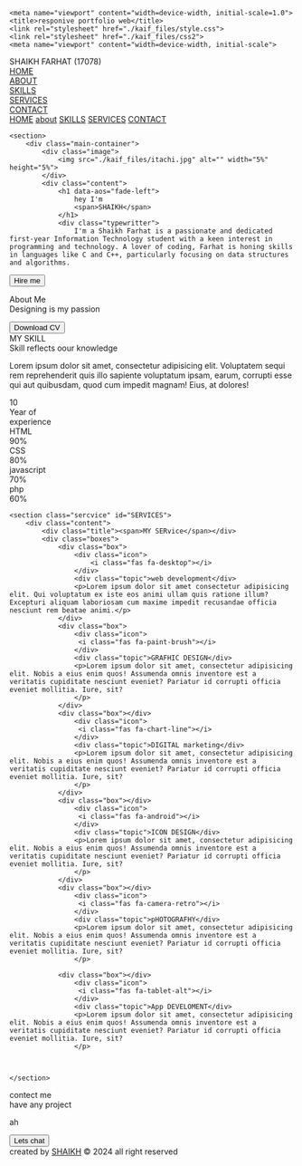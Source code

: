 <!DOCTYPE html>
<!-- saved from url=(0068)file:///C:/Users/USER/Downloads/new/responive%20portfolio%20web.html -->
<html lang="en"><head><meta http-equiv="Content-Type" content="text/html; charset=UTF-8">
    
    <meta name="viewport" content="width=device-width, initial-scale=1.0">
    <title>responive portfolio web</title>
    <link rel="stylesheet" href="./kaif_files/style.css">
    <link rel="stylesheet" href="./kaif_files/css2">
    <meta name="viewport" content="width=device-width, initial-scale">
</head>
<body>
    <nav>
        <div class="nav-container">
            <div class="logo">
                <span>SHAIKH FARHAT (17078)</span>
             <div class="links">
                <div class="link"><a href="file:///C:/Users/USER/Downloads/project%2001/index.html#">HOME</a></div>
                <div class="link"><a href="file:///C:/Users/USER/Downloads/project%2001/index.html#">ABOUT</a></div> 
                <div class="link"><a href="file:///C:/Users/USER/Downloads/project%2001/index.html#">SKILLS</a></div>
                <div class="link"><a href="file:///C:/Users/USER/Downloads/project%2001/index.html#">SERVICES</a></div>
                <div class="link"><a href="file:///C:/Users/USER/Downloads/project%2001/index.html#">CONTACT</a></div>
             </div>
             <i class="fa-solid fa-bars hamburg" onlick="hamburg()"></i>
            </div>
              <div class="dropdown">
                <div class="links">
                    <a href="file:///C:/Users/USER/Downloads/project%2001/index.html#">HOME</a>
                    <a href="file:///C:/Users/USER/Downloads/project%2001/index.html#">about</a>
                    <a href="file:///C:/Users/USER/Downloads/project%2001/index.html#">SKILLS</a>
                    <a href="file:///C:/Users/USER/Downloads/project%2001/index.html#">SERVICES</a>
                    <a href="file:///C:/Users/USER/Downloads/project%2001/index.html#">CONTACT</a>
                    <i class="fa-solid fa-xmark cancel" onlick="cancel()"></i>
                </div>
              </div>
        </div>
    </nav>

    <section>
        <div class="main-container">
            <div class="image">
                <img src="./kaif_files/itachi.jpg" alt="" width="5%" height="5%">
            </div>
            <div class="content">
                <h1 data-aos="fade-left">
                    hey I'm
                    <span>SHAIKH</span>
                </h1>
                <div class="typewritter">
                    I'm a Shaikh Farhat is a passionate and dedicated first-year Information Technology student with a keen interest in programming and technology. A lover of coding, Farhat is honing skills in languages like C and C++, particularly focusing on data structures and algorithms.
<span class="typewritter-text"></span>
                    <label for=""></label>
                </div>
                <p></p>
                <div class="social-links">
                    <a href="https://github.com/" target="_blank" aria-label="GitHub">
                        <i class="fab fa-github"></i>
                    </a>
                    <a href="https://facebook.com/" target="_blank" aria-label="Facebook">
                        <i class="fab fa-facebook"></i>
                    </a>
                    <a href="https://linkedin.com/" target="_blank" aria-label="LinkedIn">
                        <i class="fab fa-linkedin"></i>
                    </a>
                    <a href="https://twitter.com/" target="_blank" aria-label="twitter">
                        <i class="fab fa-twitter"></i>
                    </a>
                </div>
                <div class="btn">
                    <button>Hire me</button>
                </div>
            </div>
        </div>
    </section>






<!-- about section start-->
 <section class="about" id="about">
    <div class="content">
        <div class="title"><span>About Me</span></div>
        <div class="about-details">
            <div class="left">
                <img src="./kaif_files/itachi.jpg" alt="">
            </div>
            <div class="right">
                <div class="topic">Designing is my passion</div>
                <p passion="" is="" the="" energy="" that="" propels="" us="" toward="" our="" goals,="" igniting="" an="" internal="" fire="" keeps="" moving="" forward="" even="" in="" face="" of="" challenges.="" it="" unwavering="" love="" and="" enthusiasm="" for="" something="" makes="" give="" best,="" regardless="" obstacles.="" whether="" it's="" your="" career,<="" p="">
                </p><p passion="" is="" the="" energy="" that="" propels="" us="" toward="" our="">                 </p>
                <div class="button">
                    <button>Download CV</button>
                </div>
            </div>
        </div>
    </div>
 </section>



<!-- my skill section strt-->
 <section class="skills" id="skilss"></section>
   <div class="content">
    <div class="title"><span>MY SKILL</span></div>
    <div class="skills-details">
        <div class="topic">
            Skill reflects oour knowledge
        </div>
        <p data-aos="fade-right"> Lorem ipsum dolor sit amet, consectetur adipisicing elit. Voluptatem sequi rem reprehenderit quis illo sapiente voluptatum ipsam, earum, corrupti esse qui aut quibusdam, quod cum impedit magnam! Eius, at dolores!</p>
        <div class="experience">
            <div class="num">10</div>
            <div class="exp">
                Year of <br>
                experience
            </div>
        </div>
    </div>
    <div class="boxes">
        <div class="box">
            <div class="topic">HTML</div>
            <div class="per">90%</div>
        </div>
        <div class="box">
            <div class="topic">CSS</div>
            <div class="per">80%</div>
        </div>
        <div class="box">
            <div class="topic">javascript</div>
            <div class="per">70%</div>
        </div>
        <div class="box">
            <div class="topic">php</div>
            <div class="per">60%</div>
        </div>
    </div>
   </div>



   <!-- my sercvice strt-->
    <section class="sercvice" id="SERVICES">
        <div class="content">
            <div class="title"><span>MY SERvice</span></div>
            <div class="boxes">
                <div class="box">
                    <div class="icon">
                        <i class="fas fa-desktop"></i>
                    </div>
                    <div class="topic">web development</div>
                    <p>Lorem ipsum dolor sit amet consectetur adipisicing elit. Qui voluptatum ex iste eos animi ullam quis ratione illum? Excepturi aliquam laboriosam cum maxime impedit recusandae officia nesciunt rem beatae animi.</p>
                </div>
                <div class="box">
                    <div class="icon">
                     <i class="fas fa-paint-brush"></i>
                    </div>
                    <div class="topic">GRAFHIC DESIGN</div>
                    <p>Lorem ipsum dolor sit amet, consectetur adipisicing elit. Nobis a eius enim quos! Assumenda omnis inventore est a veritatis cupiditate nesciunt eveniet? Pariatur id corrupti officia eveniet mollitia. Iure, sit?
                    </p>
                </div>
                <div class="box"></div>
                    <div class="icon">
                     <i class="fas fa-chart-line"></i>
                    </div>
                    <div class="topic">DIGITAL marketing</div>
                    <p>Lorem ipsum dolor sit amet, consectetur adipisicing elit. Nobis a eius enim quos! Assumenda omnis inventore est a veritatis cupiditate nesciunt eveniet? Pariatur id corrupti officia eveniet mollitia. Iure, sit?
                    </p>
                </div>
                <div class="box"></div>
                    <div class="icon">
                     <i class="fas fa-android"></i>
                    </div>
                    <div class="topic">ICON DESIGN</div>
                    <p>Lorem ipsum dolor sit amet, consectetur adipisicing elit. Nobis a eius enim quos! Assumenda omnis inventore est a veritatis cupiditate nesciunt eveniet? Pariatur id corrupti officia eveniet mollitia. Iure, sit?
                    </p>
                </div>
                <div class="box"></div>
                    <div class="icon">
                     <i class="fas fa-camera-retro"></i>
                    </div>
                    <div class="topic">pHOTOGRAFHY</div>
                    <p>Lorem ipsum dolor sit amet, consectetur adipisicing elit. Nobis a eius enim quos! Assumenda omnis inventore est a veritatis cupiditate nesciunt eveniet? Pariatur id corrupti officia eveniet mollitia. Iure, sit?
                    </p>
                
                <div class="box"></div>
                    <div class="icon">
                     <i class="fas fa-tablet-alt"></i>
                    </div>
                    <div class="topic">App DEVELOMENT</div>
                    <p>Lorem ipsum dolor sit amet, consectetur adipisicing elit. Nobis a eius enim quos! Assumenda omnis inventore est a veritatis cupiditate nesciunt eveniet? Pariatur id corrupti officia eveniet mollitia. Iure, sit?
                    </p>
                
            
        
    </section>


<!-- contect me strt-->
 <section class="contact" id="contact">

 </section>
<div class="content">
    <div class="title">
        <span>contect me</span>
    </div>
    <div class="text">
        <div class="topic">have any project</div>
        <p>   ah</p>
        <div class="button">
            <button>Lets chat</button>
        </div>
    </div>
</div>




<!-- footer section strt-->
 <footer>
    <div class="text">
        <span>created by
            <a href="file:///C:/Users/USER/Downloads/project%2001/index.html#">SHAIKH</a>
            © 2024 all right reserved</span>
    </div>
 </footer>

    

</body></html>

